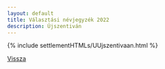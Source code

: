 ```yaml
---
layout: default
title: Választási névjegyzék 2022
description: Újszentiván
---
```


{% include settlementHTMLs/UUjszentivaan.html %}

[Vissza](./)